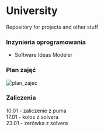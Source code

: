 # University
Repository for projects and other stuff 

### Inzynieria oprogramowania

- Software Ideas Modeler

### Plan zajęć

![plan_zajec](https://github.com/oskarpasko/university/assets/43753747/0b2dd6bd-a127-4f05-8144-729c92a1d26b)

### Zaliczenia 
10.01 - zaliczenie z puma </br>
17.01 - kolos z solvera </br>
23.01 - zerówka z solvera </br>
